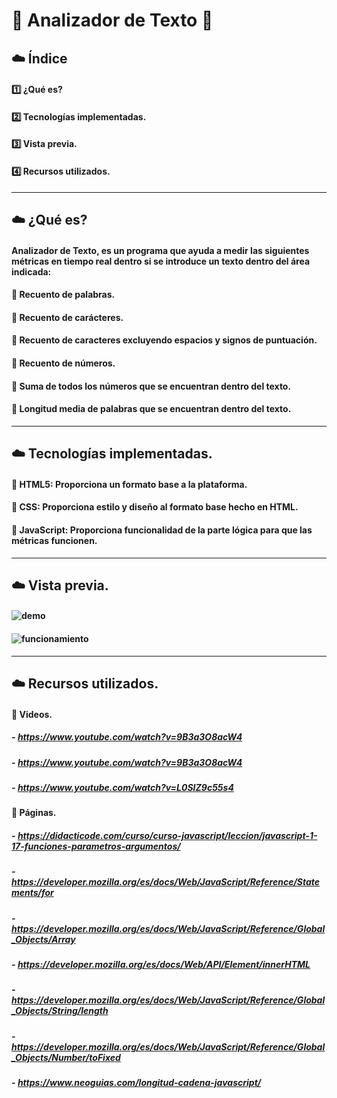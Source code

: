 # :hatching_chick: Analizador de Texto :hatching_chick:

## :cloud: Índice 
#### :one: ¿Qué es?
#### :two: Tecnologías implementadas.
#### :three: Vista previa.
#### :four: Recursos utilizados.

------------
## :cloud: ¿Qué es?
#### Analizador de Texto, es un programa que ayuda a medir las siguientes métricas en tiempo real dentro si se introduce un texto dentro del área indicada:
#### :star2: Recuento de palabras.
#### :star2: Recuento de carácteres.
#### :star2: Recuento de caracteres excluyendo espacios y signos de puntuación.
#### :star2: Recuento de números.
#### :star2: Suma de todos los números que se encuentran dentro del texto.
#### :star2: Longitud media de palabras que se encuentran dentro del texto.
------------
## :cloud: Tecnologías implementadas.
#### :star2: HTML5: Proporciona un formato base a la plataforma.
#### :star2: CSS: Proporciona estilo y diseño al formato base hecho en HTML.
#### :star2: JavaScript: Proporciona funcionalidad de la parte lógica para que las métricas funcionen.

------------
## :cloud: Vista previa.
#### ![demo](https://i.imgur.com/CbB5lbz.png)

#### ![funcionamiento](https://i.imgur.com/pgO9ZHx.png)

------------
## :cloud: Recursos utilizados.
#### :star2: Videos.
##### - https://www.youtube.com/watch?v=9B3a3O8acW4
##### - https://www.youtube.com/watch?v=9B3a3O8acW4
##### - https://www.youtube.com/watch?v=L0SIZ9c55s4
#### :star2: Páginas.
##### - https://didacticode.com/curso/curso-javascript/leccion/javascript-1-17-funciones-parametros-argumentos/
##### - https://developer.mozilla.org/es/docs/Web/JavaScript/Reference/Statements/for
##### - https://developer.mozilla.org/es/docs/Web/JavaScript/Reference/Global_Objects/Array
##### - https://developer.mozilla.org/es/docs/Web/API/Element/innerHTML
##### - https://developer.mozilla.org/es/docs/Web/JavaScript/Reference/Global_Objects/String/length
##### - https://developer.mozilla.org/es/docs/Web/JavaScript/Reference/Global_Objects/Number/toFixed
##### - https://www.neoguias.com/longitud-cadena-javascript/

